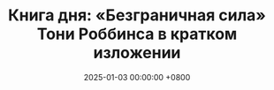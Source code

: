 ---
title: "Книга дня: «Безграничная сила» Тони Роббинса в кратком изложении"
description: >-
  «Безграничная сила» (в оригинале Unlimited Power) Тони Роббинса — это культовая книга по личностному развитию, в которой автор делится принципами и техниками нейролингвистического программирования (НЛП) для достижения успеха. Роббинс объясняет, как управлять своими мыслями, эмоциями и поведением, чтобы раскрыть внутренний потенциал. Раскройте потенциал с книгой "Безграничная сила" Тони Роббинса! Практичные техники мотивации и личностного роста для успеха и уверенности!
date: 2025-01-03 00:00:00 +0800
categories: [Мышление, Конспекты-книг]
tags:
  [
    безграничная-сила,
    тони-роббинс,
    саморазвитие,
    личностный-рост,
    мотивация,
    постановка-целей,
    уверенность,
    психологические-техники,
    эмоциональный-контроль,
    преодоление-страха,
    успех,
    личная-трансформация,
    самосовершенствование
  ]
image: 
alt: Обложка книги "Безграничная сила" Тони Роббинса
pin: false
fallback:
  - 
  - 
---